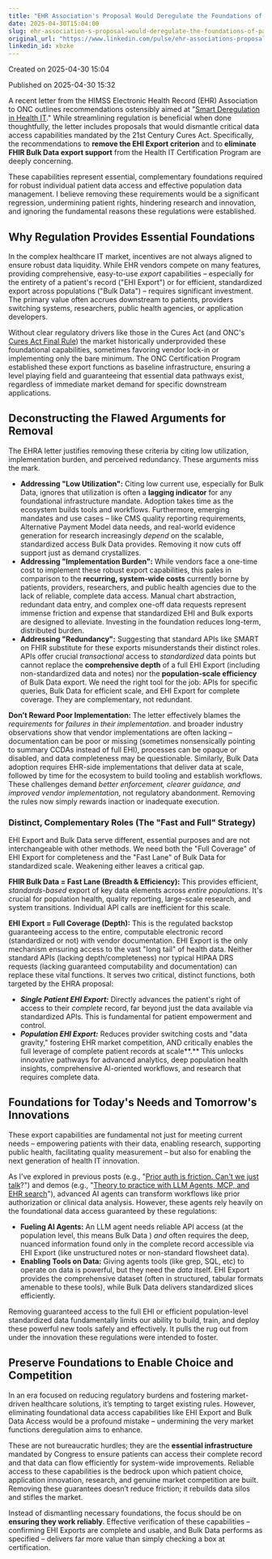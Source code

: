 ```yaml
---
title: "EHR Association's Proposal Would Deregulate the Foundations of Patient Access and Population Management"
date: 2025-04-30T15:04:00
slug: ehr-association-s-proposal-would-deregulate-the-foundations-of-patient-access-and-population-management
original_url: "https://www.linkedin.com/pulse/ehr-associations-proposal-would-deregulate-patient-josh-mandel-md-xbzke"
linkedin_id: xbzke
---
```


Created on 2025-04-30 15:04

Published on 2025-04-30 15:32

A recent letter from the HIMSS Electronic Health Record (EHR) Association to ONC outlines recommendations ostensibly aimed at "[Smart Deregulation in Health IT](https://www.ehra.org/sites/ehra.org/files/EHR%20Association%20Letter%20to%20ASTP-ONC%20-%20Certification%20Program%20Deregulatory%20Suggestions.pdf)." While streamlining regulation is beneficial when done thoughtfully, the letter includes proposals that would dismantle critical data access capabilities mandated by the 21st Century Cures Act. Specifically, the recommendations to **remove the EHI Export criterion** and to **eliminate FHIR Bulk Data export support** from the Health IT Certification Program are deeply concerning.

These capabilities represent essential, complementary foundations required for robust individual patient data access and effective population data management. I believe removing these requirements would be a significant regression, undermining patient rights, hindering research and innovation, and ignoring the fundamental reasons these regulations were established.

Why Regulation Provides Essential Foundations
---------------------------------------------

In the complex healthcare IT market, incentives are not always aligned to ensure robust data liquidity. While EHR vendors compete on many features, providing comprehensive, easy-to-use *export* capabilities – especially for the entirety of a patient's record ("EHI Export") or for efficient, standardized export across populations ("Bulk Data") – requires significant investment. The primary value often accrues downstream to patients, providers switching systems, researchers, public health agencies, or application developers.

Without clear regulatory drivers like those in the Cures Act (and ONC's [Cures Act Final Rule](https://www.healthit.gov/topic/oncs-cures-act-final-rule)) the market historically underprovided these foundational capabilities, sometimes favoring vendor lock-in or implementing only the bare minimum. The ONC Certification Program established these export functions as baseline infrastructure, ensuring a level playing field and guaranteeing that essential data pathways exist, regardless of immediate market demand for specific downstream applications.

Deconstructing the Flawed Arguments for Removal
-----------------------------------------------

The EHRA letter justifies removing these criteria by citing low utilization, implementation burden, and perceived redundancy. These arguments miss the mark.

* **Addressing "Low Utilization":** Citing low current use, especially for Bulk Data, ignores that utilization is often a **lagging indicator** for any foundational infrastructure mandate. Adoption takes time as the ecosystem builds tools and workflows. Furthermore, emerging mandates and use cases – like CMS quality reporting requirements, Alternative Payment Model data needs, and real-world evidence generation for research increasingly *depend* on the scalable, standardized access Bulk Data provides. Removing it now cuts off support just as demand crystallizes.
* **Addressing "Implementation Burden":** While vendors face a one-time cost to implement these robust export capabilities, this pales in comparison to the **recurring, system-wide costs** currently borne by patients, providers, researchers, and public health agencies due to the lack of reliable, complete data access. Manual chart abstraction, redundant data entry, and complex one-off data requests represent immense friction and expense that standardized EHI and Bulk exports are designed to alleviate. Investing in the foundation reduces long-term, distributed burden.
* **Addressing "Redundancy":** Suggesting that standard APIs like SMART on FHIR substitute for these exports misunderstands their distinct roles. APIs offer crucial *transactional* access to *standardized* data points but cannot replace the **comprehensive depth** of a full EHI Export (including non-standardized data and notes) nor the **population-scale efficiency** of Bulk Data export. We need the right tool for the job: APIs for specific queries, Bulk Data for efficient scale, and EHI Export for complete coverage. They are complementary, not redundant.

**Don't Reward Poor Implementation:** The letter effectively blames the *requirements* for *failures in their implementation*. <!-- YOUTUBE:40DesxAUF\_c --> and broader industry observations show that vendor implementations are often lacking – documentation can be poor or missing (sometimes nonsensically pointing to summary CCDAs instead of full EHI), processes can be opaque or disabled, and data completeness may be questionable. Similarly, Bulk Data adoption requires EHR-side implementations that deliver data at scale, followed by time for the ecosystem to build tooling and establish workflows. These challenges demand *better enforcement, clearer guidance, and improved vendor implementation*, not regulatory abandonment. Removing the rules now simply rewards inaction or inadequate execution.

### Distinct, Complementary Roles (The "Fast and Full" Strategy)

EHI Export and Bulk Data serve different, essential purposes and are not interchangeable with other methods. We need both the "Full Coverage" of EHI Export for completeness and the "Fast Lane" of Bulk Data for standardized scale. Weakening either leaves a critical gap.

**FHIR Bulk Data = Fast Lane (Breadth & Efficiency):** This provides efficient, *standards-based* export of key data elements across *entire populations*. It's crucial for population health, quality reporting, large-scale research, and system transitions. Individual API calls are inefficient for this scale.

**EHI Export = Full Coverage (Depth):** This is the regulated backstop guaranteeing access to the entire, computable electronic record (standardized or not) with vendor documentation. EHI Export is the only mechanism ensuring access to the vast "long tail" of health data. Neither standard APIs (lacking depth/completeness) nor typical HIPAA DRS requests (lacking guaranteed computability and documentation) can replace these vital functions. It serves two critical, distinct functions, both targeted by the EHRA proposal:

* ***Single Patient EHI Export:*** Directly advances the patient's right of access to their *complete* record, far beyond just the data available via standardized APIs. This is fundamental for patient empowerment and control.
* ***Population EHI Export:*** Reduces provider switching costs and "data gravity," fostering EHR market competition, AND critically enables the full leverage of complete patient records at scale**.** This unlocks innovative pathways for advanced analytics, deep population health insights, comprehensive AI-oriented workflows, and research that requires complete data.

Foundations for Today's Needs and Tomorrow's Innovations
--------------------------------------------------------

These export capabilities are fundamental not just for meeting current needs – empowering patients with their data, enabling research, supporting public health, facilitating quality measurement – but also for enabling the next generation of health IT innovation.

As I've explored in previous posts (e.g., "[Prior auth is friction. Can't we just talk](/posts/prior-auth-is-friction-can-t-we-just-talk)?") and demos (e.g., "[Theory to practice with LLM Agents, MCP, and EHR search](/posts/theory-to-practice-llm-agents-using-mcp-tools-on-real-ehr-data-with-demo)"), advanced AI agents can transform workflows like prior authorization or clinical data analysis. However, these agents rely heavily on the foundational data access guaranteed by these regulations:

* **Fueling AI Agents:** An LLM agent needs reliable API access (at the population level, this means Bulk Data ) *and* often requires the deep, nuanced information found only in the complete record accessible via EHI Export (like unstructured notes or non-standard flowsheet data).
* **Enabling Tools on Data:** Giving agents tools (like grep, SQL, etc) to operate on data is powerful, but they need the *data* itself. EHI Export provides the comprehensive dataset (often in structured, tabular formats amenable to these tools), while Bulk Data delivers standardized slices efficiently.

Removing guaranteed access to the full EHI or efficient population-level standardized data fundamentally limits our ability to build, train, and deploy these powerful new tools safely and effectively. It pulls the rug out from under the innovation these regulations were intended to foster.

Preserve Foundations to Enable Choice and Competition
-----------------------------------------------------

In an era focused on reducing regulatory burdens and fostering market-driven healthcare solutions, it’s tempting to target existing rules. However, eliminating foundational data access capabilities like EHI Export and Bulk Data Access would be a profound mistake – undermining the very market functions deregulation aims to enhance.

These are not bureaucratic hurdles; they are the **essential infrastructure** mandated by Congress to ensure patients can access their complete record and that data can flow efficiently for system-wide improvements. Reliable access to these capabilities is the bedrock upon which patient choice, application innovation, research, and genuine market competition are built. Removing these guarantees doesn’t reduce friction; it rebuilds data silos and stifles the market.

Instead of dismantling necessary foundations, the focus should be on **ensuring they work reliably**. Effective verification of these capabilities – confirming EHI Exports are complete and usable, and Bulk Data performs as specified – delivers far more value than simply checking a box at certification.